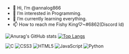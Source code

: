 - 👋 Hi, I’m @annalog866
- 👀 I’m interested in Programming.
- 🌱 I’m currently learning everything.
- 📫 How to reach me Fishy King♡~#6862(Discord Id)


<!---
annalog866/annalog866 is a ✨ special ✨ repository because its `README.md` (this file) appears on your GitHub profile.
You can click the Preview link to take a look at your changes.
--->
![Anurag's GitHub stats](https://github-readme-stats.vercel.app/api?username=annalog866&show_icons=true&theme=radical)
[![Top Langs](https://github-readme-stats.vercel.app/api/top-langs/?username=annalog866&layout=compact)](https://github.com/anuraghazra/github-readme-stats)


![C](https://img.shields.io/badge/c-%2300599C.svg?style=for-the-badge&logo=c&logoColor=white)
![CSS3](https://img.shields.io/badge/css3-%231572B6.svg?style=for-the-badge&logo=css3&logoColor=white)
![HTML5](https://img.shields.io/badge/html5-%23E34F26.svg?style=for-the-badge&logo=html5&logoColor=white)
![JavaScript](https://img.shields.io/badge/javascript-%23323330.svg?style=for-the-badge&logo=javascript&logoColor=%23F7DF1E)
![Python](https://img.shields.io/badge/python-3670A0?style=for-the-badge&logo=python&logoColor=ffdd54)
